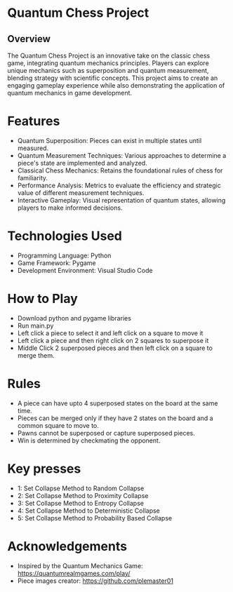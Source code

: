 # Quantum Chess Project
## Overview
The Quantum Chess Project is an innovative take on the classic chess game, integrating quantum mechanics principles. Players can explore unique mechanics such as superposition and quantum measurement, blending strategy with scientific concepts. This project aims to create an engaging gameplay experience while also demonstrating the application of quantum mechanics in game development.

# Features
- Quantum Superposition: Pieces can exist in multiple states until measured.
- Quantum Measurement Techniques: Various approaches to determine a piece's state are implemented and analyzed.
- Classical Chess Mechanics: Retains the foundational rules of chess for familiarity.
- Performance Analysis: Metrics to evaluate the efficiency and strategic value of different measurement techniques.
- Interactive Gameplay: Visual representation of quantum states, allowing players to make informed decisions.

# Technologies Used
- Programming Language: Python
- Game Framework: Pygame
- Development Environment: Visual Studio Code

# How to Play
- Download python and pygame libraries
- Run main.py
- Left click a piece to select it and left click on a square to move it
- Left click a piece and then right click on 2 squares to superpose it
- Middle Click 2 superposed pieces and then left click on a square to merge them.

# Rules
- A piece can have upto 4 superposed states on the board at the same time.
- Pieces can be merged only if they have 2 states on the board and a common square to move to.
- Pawns cannot be superposed or capture superposed pieces.
- Win is determined by checkmating the opponent.

# Key presses
- 1: Set Collapse Method to Random Collapse
- 2: Set Collapse Method to Proximity Collapse
- 3: Set Collapse Method to Entropy Collapse
- 4: Set Collapse Method to Deterministic Collapse
- 5: Set Collapse Method to Probability Based Collapse

# Acknowledgements
- Inspired by the Quantum Mechanics Game: https://quantumrealmgames.com/play/
- Piece images creator: https://github.com/plemaster01
